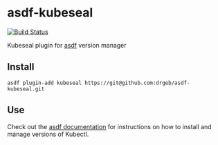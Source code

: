 # asdf-kubeseal

[![Build Status](https://travis-ci.org/asdf-community/asdf-kubeseal.svg?branch=master)](https://travis-ci.org/asdf-community/asdf-kubeseal)

Kubeseal plugin for [asdf](https://github.com/asdf-vm/asdf) version manager

## Install

```
asdf plugin-add kubeseal https://git@github.com:drgeb/asdf-kubeseal.git
```

## Use

Check out the [asdf documentation](https://asdf-vm.com/#/core-manage-versions?id=install-version) for instructions on how to install and manage versions of Kubectl.

